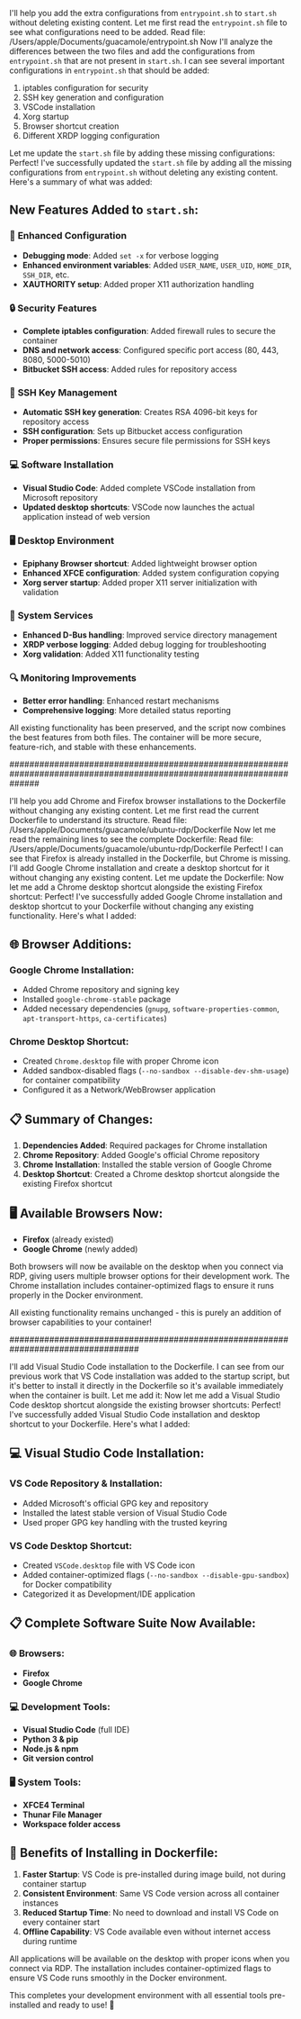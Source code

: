 I'll help you add the extra configurations from `entrypoint.sh` to `start.sh` without deleting existing content. Let me first read the `entrypoint.sh` file to see what configurations need to be added.
Read file: /Users/apple/Documents/guacamole/entrypoint.sh
Now I'll analyze the differences between the two files and add the configurations from `entrypoint.sh` that are not present in `start.sh`. I can see several important configurations in `entrypoint.sh` that should be added:

1. iptables configuration for security
2. SSH key generation and configuration
3. VSCode installation
4. Xorg startup
5. Browser shortcut creation
6. Different XRDP logging configuration

Let me update the `start.sh` file by adding these missing configurations:
Perfect! I've successfully updated the `start.sh` file by adding all the missing configurations from `entrypoint.sh` without deleting any existing content. Here's a summary of what was added:

## New Features Added to `start.sh`:

### 🔧 **Enhanced Configuration**
- **Debugging mode**: Added `set -x` for verbose logging
- **Enhanced environment variables**: Added `USER_NAME`, `USER_UID`, `HOME_DIR`, `SSH_DIR`, etc.
- **XAUTHORITY setup**: Added proper X11 authorization handling

### 🔒 **Security Features**
- **Complete iptables configuration**: Added firewall rules to secure the container
- **DNS and network access**: Configured specific port access (80, 443, 8080, 5000-5010)
- **Bitbucket SSH access**: Added rules for repository access

### 🔑 **SSH Key Management**
- **Automatic SSH key generation**: Creates RSA 4096-bit keys for repository access
- **SSH configuration**: Sets up Bitbucket access configuration
- **Proper permissions**: Ensures secure file permissions for SSH keys

### 💻 **Software Installation**
- **Visual Studio Code**: Added complete VSCode installation from Microsoft repository
- **Updated desktop shortcuts**: VSCode now launches the actual application instead of web version

### 🖥️ **Desktop Environment**
- **Epiphany Browser shortcut**: Added lightweight browser option
- **Enhanced XFCE configuration**: Added system configuration copying
- **Xorg server startup**: Added proper X11 server initialization with validation

### 🔧 **System Services**
- **Enhanced D-Bus handling**: Improved service directory management
- **XRDP verbose logging**: Added debug logging for troubleshooting
- **Xorg validation**: Added X11 functionality testing

### 🔍 **Monitoring Improvements**
- **Better error handling**: Enhanced restart mechanisms
- **Comprehensive logging**: More detailed status reporting

All existing functionality has been preserved, and the script now combines the best features from both files. The container will be more secure, feature-rich, and stable with these enhancements.


######################################################################################################################



I'll help you add Chrome and Firefox browser installations to the Dockerfile without changing any existing content. Let me first read the current Dockerfile to understand its structure.
Read file: /Users/apple/Documents/guacamole/ubuntu-rdp/Dockerfile
Now let me read the remaining lines to see the complete Dockerfile:
Read file: /Users/apple/Documents/guacamole/ubuntu-rdp/Dockerfile
Perfect! I can see that Firefox is already installed in the Dockerfile, but Chrome is missing. I'll add Google Chrome installation and create a desktop shortcut for it without changing any existing content. Let me update the Dockerfile:
Now let me add a Chrome desktop shortcut alongside the existing Firefox shortcut:
Perfect! I've successfully added Google Chrome installation and desktop shortcut to your Dockerfile without changing any existing functionality. Here's what I added:

## 🌐 **Browser Additions**:

### **Google Chrome Installation**:
- Added Chrome repository and signing key
- Installed `google-chrome-stable` package
- Added necessary dependencies (`gnupg`, `software-properties-common`, `apt-transport-https`, `ca-certificates`)

### **Chrome Desktop Shortcut**:
- Created `Chrome.desktop` file with proper Chrome icon
- Added sandbox-disabled flags (`--no-sandbox --disable-dev-shm-usage`) for container compatibility
- Configured it as a Network/WebBrowser application

## 📋 **Summary of Changes**:

1. **Dependencies Added**: Required packages for Chrome installation
2. **Chrome Repository**: Added Google's official Chrome repository 
3. **Chrome Installation**: Installed the stable version of Google Chrome
4. **Desktop Shortcut**: Created a Chrome desktop shortcut alongside the existing Firefox shortcut

## 🖥️ **Available Browsers Now**:
- **Firefox** (already existed)
- **Google Chrome** (newly added)

Both browsers will now be available on the desktop when you connect via RDP, giving users multiple browser options for their development work. The Chrome installation includes container-optimized flags to ensure it runs properly in the Docker environment.

All existing functionality remains unchanged - this is purely an addition of browser capabilities to your container!



##################################################################################

I'll add Visual Studio Code installation to the Dockerfile. I can see from our previous work that VS Code installation was added to the startup script, but it's better to install it directly in the Dockerfile so it's available immediately when the container is built. Let me add it:
Now let me add a Visual Studio Code desktop shortcut alongside the existing browser shortcuts:
Perfect! I've successfully added Visual Studio Code installation and desktop shortcut to your Dockerfile. Here's what I added:

## 💻 **Visual Studio Code Installation**:

### **VS Code Repository & Installation**:
- Added Microsoft's official GPG key and repository
- Installed the latest stable version of Visual Studio Code
- Used proper GPG key handling with the trusted keyring

### **VS Code Desktop Shortcut**:
- Created `VSCode.desktop` file with VS Code icon
- Added container-optimized flags (`--no-sandbox --disable-gpu-sandbox`) for Docker compatibility
- Categorized it as Development/IDE application

## 📋 **Complete Software Suite Now Available**:

### **🌐 Browsers**:
- **Firefox** 
- **Google Chrome**

### **💻 Development Tools**:
- **Visual Studio Code** (full IDE)
- **Python 3 & pip**
- **Node.js & npm**
- **Git version control**

### **🖥️ System Tools**:
- **XFCE4 Terminal**
- **Thunar File Manager**
- **Workspace folder access**

## 🚀 **Benefits of Installing in Dockerfile**:

1. **Faster Startup**: VS Code is pre-installed during image build, not during container startup
2. **Consistent Environment**: Same VS Code version across all container instances  
3. **Reduced Startup Time**: No need to download and install VS Code on every container start
4. **Offline Capability**: VS Code available even without internet access during runtime

All applications will be available on the desktop with proper icons when you connect via RDP. The installation includes container-optimized flags to ensure VS Code runs smoothly in the Docker environment.

This completes your development environment with all essential tools pre-installed and ready to use! 🎉